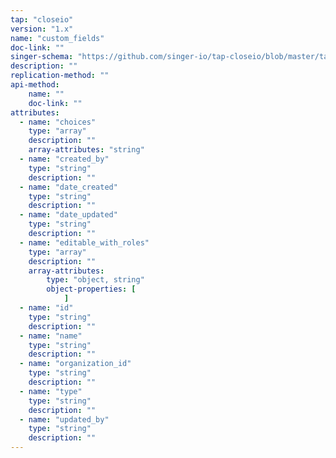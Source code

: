 ```yaml
---
tap: "closeio"
version: "1.x"
name: "custom_fields"
doc-link: ""
singer-schema: "https://github.com/singer-io/tap-closeio/blob/master/tap_closeio/schemas/custom_fields.json"
description: ""
replication-method: ""
api-method:
    name: ""
    doc-link: ""
attributes:
  - name: "choices"
    type: "array"
    description: ""
    array-attributes: "string"
  - name: "created_by"
    type: "string"
    description: ""
  - name: "date_created"
    type: "string"
    description: ""
  - name: "date_updated"
    type: "string"
    description: ""
  - name: "editable_with_roles"
    type: "array"
    description: ""
    array-attributes:
        type: "object, string"
        object-properties: [
            ]
  - name: "id"
    type: "string"
    description: ""
  - name: "name"
    type: "string"
    description: ""
  - name: "organization_id"
    type: "string"
    description: ""
  - name: "type"
    type: "string"
    description: ""
  - name: "updated_by"
    type: "string"
    description: ""
---
```

